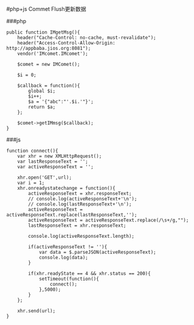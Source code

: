 #php+js Commet Flush更新数据

###php

	public function IMgetMsg(){
	    header("Cache-Control: no-cache, must-revalidate");
	    header("Access-Control-Allow-Origin: http://appbaba.jios.org:8081");
	    vendor('IMcomet.IMcomet');
	
	    $comet = new IMComet();
	
	    $i = 0;
	
	    $callback = function(){
	        global $i;
	        $i++;
	        $a = '{"abc":"'.$i.'"}';
	        return $a;
	    };
	    
	    $comet->getIMmsg($callback);
	}

###js

	function connect(){
	    var xhr = new XMLHttpRequest();
	    var lastResponseText = '';
	    var activeResponseText = '';
	
	    xhr.open('GET',url);
	    var i = 1;
	    xhr.onreadystatechange = function(){
	        activeResponseText = xhr.responseText;
	        // console.log(activeResponseText+'\n');
	        // console.log(lastResponseText+'\n');
	        activeResponseText = activeResponseText.replace(lastResponseText,'');
	        activeResponseText = activeResponseText.replace(/\s+/g,"");
	        lastResponseText = xhr.responseText;
	
	        console.log(activeResponseText.length);
	
	        if(activeResponseText != ''){
	            var data = $.parseJSON(activeResponseText);
	            console.log(data);
	        }
	
	        if(xhr.readyState == 4 && xhr.status == 200){
	            setTimeout(function(){
	                connect();
	            },5000);
	        }
	    };
	
	    xhr.send(url);
	}

